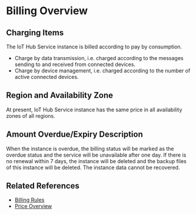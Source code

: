 # Billing Overview
## Charging Items

The IoT Hub Service instance is billed according to pay by consumption.

- Charge by data transmission, i.e. charged according to the messages sending to and received from connected devices.      
- Charge by device management, i.e. charged according to the number of active connected devices.

## Region and Availability Zone

At present, IoT Hub Service instance has the same price in all availability zones of all regions.

## Amount Overdue/Expiry Description

When the instance is overdue, the billing status will be marked as the overdue status and the service will be unavailable after one day. If there is no renewal within 7 days, the instance will be deleted and the backup files of this instance will be deleted. The instance data cannot be recovered.

## Related References

- [Billing Rules](Billing-Rules.md)
- [Price Overview](Price-Overview.md)
